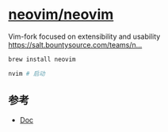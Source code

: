 # [neovim/neovim](https://github.com/neovim/neovim)

Vim-fork focused on extensibility and usability https://salt.bountysource.com/teams/n…

```sh
brew install neovim

nvim # 启动
```

## 参考

* [Doc](https://neovim.io/doc/)
